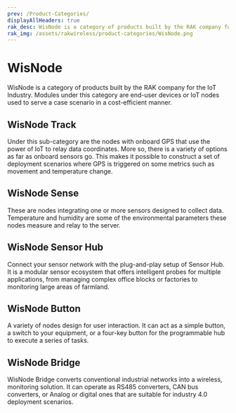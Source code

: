 ```yaml
---
prev: /Product-Categories/
displayAllHeaders: true
rak_desc: WisNode is a category of products built by the RAK company for the IoT Industry. Modules under this category are end-user devices or IoT nodes used to serve a case scenario in a cost-efficient manner.
rak_img: /assets/rakwireless/product-categories/WisNode.png
---
```


# WisNode

<rk-head img="/assets/rakwireless/product-categories/WisNode.svg" center>

WisNode is a category of products built by the RAK company for the IoT Industry. Modules under this category are end-user devices or IoT nodes used to serve a case scenario in a cost-efficient manner.

</rk-head>

## WisNode Track

<rk-head img="/assets/rakwireless/product-categories/WisNode-Track.svg">

Under this sub-category are the nodes with onboard GPS that use the power of IoT to relay data coordinates. More so, there is a variety of options as far as onboard sensors go. This makes it possible to construct a set of deployment scenarios where GPS is triggered on some metrics such as movement and temperature change.


</rk-head>

<rk-products :tags="['wisnode', 'track']" />

## WisNode Sense

<rk-head img="/assets/rakwireless/product-categories/WisNode-Sense.svg">

These are nodes integrating one or more sensors designed to collect data. Temperature and humidity are some of the environmental parameters these nodes measure and relay to the server.

</rk-head>

<rk-products :tags="['wisnode', 'sense']" />


## WisNode Sensor Hub

<rk-head img="/assets/rakwireless/product-categories/WisNode-Sensor-Hub.svg">

Connect your sensor network with the plug-and-play setup of Sensor Hub. It is a modular sensor ecosystem that offers intelligent probes for multiple applications, from managing complex office blocks or factories to monitoring large areas of farmland.


</rk-head>

<rk-products :tags="['wisnode', 'sensorhub']" />

## WisNode Button

<rk-head img="/assets/rakwireless/product-categories/WisNode-Button.svg">

A variety of nodes design for user interaction. It can act as a simple button, a switch to your equipment, or a four-key button for the programmable hub to execute a series of tasks.

</rk-head>

<rk-products :tags="['wisnode', 'button']" />

## WisNode Bridge

<rk-head img="/assets/rakwireless/product-categories/WisNode-Bridge.svg">

WisNode Bridge converts conventional industrial networks into a wireless, monitoring solution. It can operate as RS485 converters, CAN bus converters, or Analog or digital ones that are suitable for industry 4.0 deployment scenarios.


</rk-head>

<rk-products :tags="['wisnode', 'bridge']" />
